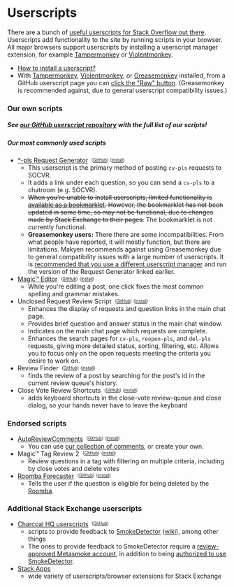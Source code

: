# Userscripts

There are a bunch of [useful userscripts for Stack Overflow out there](https://stackapps.com/questions/tagged/script "userscripts and browser extensions on Stack Apps"). Userscripts add functionality to the site by running scripts in your browser. All major browsers support userscripts by installing a userscript manager extension, for example [Tampermonkey](https://tampermonkey.net/) or [Violentmonkey](https://violentmonkey.github.io/).

- [How to install a userscript?](https://greasyfork.org/en/help/installing-user-scripts)
 - With [Tampermonkey](https://www.tampermonkey.net/), [Violentmonkey](https://violentmonkey.github.io/), or [Greasemonkey](https://addons.mozilla.org/en-US/firefox/addon/greasemonkey/) installed, from a GitHub userscript page you can [click the "Raw" button](https://i.stack.imgur.com/75kID.gif "GIF showing what happens in Tampermonkey when you click the 'Raw' button"). (Greasemonkey is recommended against, due to general userscript compatibility issues.)</dd>

### <a id="our-scripts" href="#our-scripts" class="hover-visible"></a>Our own scripts

##### See [our GitHub userscript repository](https://github.com/SO-Close-Vote-Reviewers/UserScripts) with the full list of our scripts!

##### <a id="our-commonly-used-scripts" href="#our-commonly-used-scripts" class="hover-visible"></a>Our most commonly used scripts


 - [\*-pls Request Generator](https://github.com/SO-Close-Vote-Reviewers/UserScripts#user-content-so-close-vote-request-generator "instructions in our GitHub repository")&nbsp;&nbsp;<sup><sub>([GitHub](//github.com/SO-Close-Vote-Reviewers/UserScripts/blob/master/SECloseVoteRequestGenerator.user.js))</sub></sup>&nbsp;<sup><sub>([install](//github.com/SO-Close-Vote-Reviewers/UserScripts/raw/master/SECloseVoteRequestGenerator.user.js))</sub></sup>
   -  This userscript is the primary method of posting `cv-pls` requests to SOCVR.
   -  It adds a link under each question, so you can send a `cv-pls` to a chatroom (e.g. SOCVR).
   -  <s>When you're unable to install userscripts, limited functionality is [available as a bookmarklet](https://github.com/SO-Close-Vote-Reviewers/UserScripts#user-content-creating-the-bookmarklet). However, the bookmarklet has not been updated in some time, so may not be functional, due to changes made by Stack Exchange to their pages.</s> The bookmarklet is not currently functional.
   -  **Greasemonkey users:** There there are some incompatibilities. From what people have reported, it will mostly function, but there are limitations. Makyen recommends against using Greasemonkey due to general compatibility issues with a large number of userscripts. It is [recommended that you use a different userscript manager](https://chat.stackoverflow.com/transcript/41570?m=49330127#49330127) and run the version of the Request Generator linked earlier. 
 - [Magic™ Editor](https://github.com/SO-Close-Vote-Reviewers/UserScripts#user-content-magic-editor "instructions in our GitHub repository")&nbsp;&nbsp;<sup><sub>([GitHub](https://github.com/SO-Close-Vote-Reviewers/UserScripts/blob/master/Magic%E2%84%A2Editor.user.js))</sub></sup>&nbsp;<sup><sub>([install](https://github.com/SO-Close-Vote-Reviewers/UserScripts/raw/master/Magic%E2%84%A2Editor.user.js))</sub></sup>
   - While you're editing a post, one click fixes the most common spelling and grammar mistakes.
 - Unclosed Request Review Script&nbsp;&nbsp;<sup><sub>([GitHub](https://github.com/SO-Close-Vote-Reviewers/UserScripts/blob/master/UnclosedRequestReview.user.js))</sub></sup>&nbsp;<sup><sub>([install](https://github.com/SO-Close-Vote-Reviewers/UserScripts/raw/master/UnclosedRequestReview.user.js))</sub></sup>
   - Enhances the display of requests and question links in the main chat page.
   - Provides brief question and answer status in the main chat window.
   - Indicates on the main chat page which requests are complete.
   - Enhances the search pages for `cv-pls`, `reopen-pls`, and `del-pls` requests, giving more detailed status, sorting, filtering, etc. Allows you to focus only on the open requests meeting the criteria you desire to work on.
 - Review Finder&nbsp;&nbsp;<sup><sub>([GitHub](https://github.com/SO-Close-Vote-Reviewers/UserScripts/blob/master/ReviewFinder.user.js))</sub></sup>&nbsp;<sup><sub>([install](https://github.com/SO-Close-Vote-Reviewers/UserScripts/raw/master/ReviewFinder.user.js))</sub></sup>
   - finds the review of a post by searching for the post's id in the current review queue's history.
 - Close Vote Review Shortcuts&nbsp;&nbsp;<sup><sub>([GitHub](https://github.com/SO-Close-Vote-Reviewers/UserScripts/blob/master/CloseVoteShortcuts.user.js))</sub></sup>&nbsp;<sup><sub>([install](https://github.com/SO-Close-Vote-Reviewers/UserScripts/raw/master/CloseVoteShortcuts.user.js))</sub></sup>
   - adds keyboard shortcuts in the close-vote review-queue and close dialog, so your hands never have to leave the keyboard


### <a id="endorsed-scripts" href="#endorsed-scripts" class="hover-visible"></a>Endorsed scripts

 - [AutoReviewComments](http://stackapps.com/questions/2116/autoreviewcomments-pro-forma-comments-for-se "description and instructions on Stack Apps")&nbsp;&nbsp;<sup><sub>([GitHub](https://github.com/Benjol/SE-AutoReviewComments))</sub></sup>&nbsp;<sup><sub>([install](https://raw.github.com/Benjol/SE-AutoReviewComments/master/dist/autoreviewcomments.user.js))</sub></sup>
   - You can use [our collection of comments](https://github.com/SO-Close-Vote-Reviewers/auto-comments), or create your own.
 - Magic™ Tag Review 2&nbsp;&nbsp;<sup><sub>([GitHub](https://github.com/Tiny-Giant/myuserscripts/blob/master/MagicTagReview2.user.js))</sub></sup>&nbsp;<sup><sub>([install](https://github.com/Tiny-Giant/myuserscripts/raw/master/MagicTagReview2.user.js))</sub></sup>
   - Review questions in a tag with filtering on multiple criteria, including by close votes and delete votes 
 - [Roomba Forecaster](https://stackapps.com/questions/7239/roomba-forecaster-when-will-the-question-be-roombaed-if-it-wont-why "description and instructions on Stack Apps")&nbsp;&nbsp;<sup><sub>([GitHub](https://github.com/makyen/StackExchange-userscripts/blob/master/Roomba-Forecaster/RoombaForecaster.user.js))</sub></sup>&nbsp;<sup><sub>([install](https://github.com/makyen/StackExchange-userscripts/raw/master/Roomba-Forecaster/RoombaForecaster.user.js))</sub></sup>
   - Tells the user if the question is eligible for being deleted by the [Roomba](http://stackoverflow.com/help/roomba).

### <a id="additional-scripts" href="#additional-scripts" class="hover-visible"></a>Additional Stack Exchange userscripts

- [Charcoal HQ userscripts](https://charcoal-se.org/scripts)&nbsp;&nbsp;<sup><sub>([GitHub](https://github.com/Charcoal-SE/userscripts))</sub></sup>
  - scripts to provide feedback to [SmokeDetector](https://charcoal-se.org/#whats-smokey)&nbsp;([wiki](https://github.com/Charcoal-SE/SmokeDetector/wiki)), among other things
  - The ones to provide feedback to SmokeDetector require a [review-approved Metasmoke account](https://github.com/Charcoal-SE/Userscripts/wiki/FDSC#user-content-what-do-i-need-to-use-fdsc), in addition to being [authorized to use SmokeDetector](https://socvr.org/faq#what-is-smoke-detector-and-how-can-i-participate).
- [Stack Apps](https://stackapps.com/questions/tagged/script)
  - wide variety of userscripts/browser extensions for Stack Exchange
